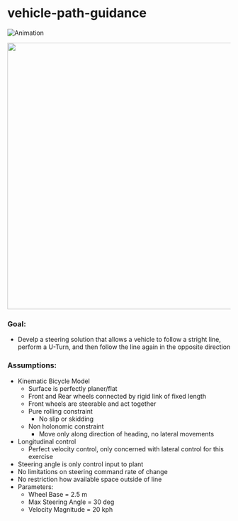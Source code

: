 # vehicle-path-guidance

![Animation](https://github.com/leet4th/vehicle-path-guidance/blob/main/animation.gif)

<img src="https://github.com/leet4th/vehicle-path-guidance/blob/main/animation.gif" width="600" height="600" />

### Goal:
- Develp a steering solution that allows a vehicle to follow a stright line, perform a U-Turn, and then follow the line again in the opposite direction

### Assumptions:
- Kinematic Bicycle Model
  - Surface is perfectly planer/flat
  - Front and Rear wheels connected by rigid link of fixed length
  - Front wheels are steerable and act together
  - Pure rolling constraint
    - No slip or skidding
  - Non holonomic constraint
    - Move only along direction of heading, no lateral movements
- Longitudinal control
  - Perfect velocity control, only concerned with lateral control for this exercise
- Steering angle is only control input to plant
- No limitations on steering command rate of change
- No restriction how available space outside of line
- Parameters:
  - Wheel Base = 2.5 m
  - Max Steering Angle = 30 deg
  - Velocity Magnitude = 20 kph